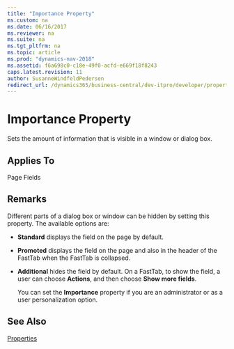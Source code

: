 ```yaml
---
title: "Importance Property"
ms.custom: na
ms.date: 06/16/2017
ms.reviewer: na
ms.suite: na
ms.tgt_pltfrm: na
ms.topic: article
ms.prod: "dynamics-nav-2018"
ms.assetid: f6a698c0-c18e-49f0-acfd-e669f18f8243
caps.latest.revision: 11
author: SusanneWindfeldPedersen
redirect_url: /dynamics365/business-central/dev-itpro/developer/properties/devenv-properties
---
```


# Importance Property
Sets the amount of information that is visible in a window or dialog box.  
  
## Applies To  
 Page Fields  
  
## Remarks  
 Different parts of a dialog box or window can be hidden by setting this property. The available options are:  
  
- **Standard** displays the field on the page by default.  
  
- **Promoted** displays the field on the page and also in the header of the FastTab when the FastTab is collapsed.  
  
- **Additional** hides the field by default. On a FastTab, to show the field, a user can choose **Actions**, and then choose **Show more fields**.  
  
  You can set the **Importance** property if you are an administrator or as a user personalization option.  
  
## See Also  
 [Properties](devenv-properties.md)